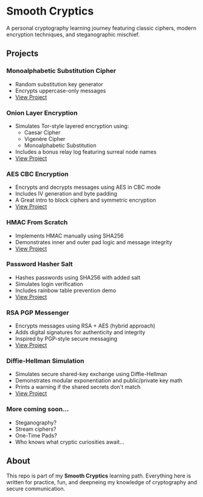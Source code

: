 # Smooth Cryptics

A personal cryptography learning journey featuring classic ciphers, modern encryption techniques, and steganographic mischief.

## Projects

### Monoalphabetic Substitution Cipher
- Random substitution key generator
- Encrypts uppercase-only messages
- [View Project](mono_substitution/)

### Onion Layer Encryption
- Simulates Tor-style layered encryption using:
    - Caesar Cipher
    - Vigenère Cipher
    - Monoalphabetic Substitution
- Includes a bonus relay log featuring surreal node names
- [View Project](onion_layer_encryption/)

### AES CBC Encryption
- Encrypts and decrypts messages using AES in CBC mode
- Includes IV generation and byte padding
- A Great intro to block ciphers and symmetric encryption
- [View Project](aes_cbc_encryption/)

### HMAC From Scratch
- Implements HMAC manually using SHA256
- Demonstrates inner and outer pad logic and message integrity
- [View Project](hmac-from-scratch/)

### Password Hasher Salt
- Hashes passwords using SHA256 with added salt
- Simulates login verification
- Includes rainbow table prevention demo
- [View Project](password-hasher-salt/)

### RSA PGP Messenger
- Encrypts messages using RSA + AES (hybrid approach)
- Adds digital signatures for authenticity and integrity
- Inspired by PGP-style secure messaging
- [View Project](rsa-pgp-messenger/)

### Diffie-Hellman Simulation
- Simulates secure shared-key exchange using Diffie-Hellman
- Demonstrates modular exponentiation and public/private key math
- Prints a warning if the shared secrets don't match
- [View Project](diffie-hellman-sim/)

### More coming soon...
- Steganography?
- Stream ciphers?
- One-Time Pads?
- Who knows what cryptic curiosities await...

## About
This repo is part of my **Smooth Cryptics** learning path.
Everything here is written for practice, fun, and deepneing my knowledge of cryptography and secure communication.